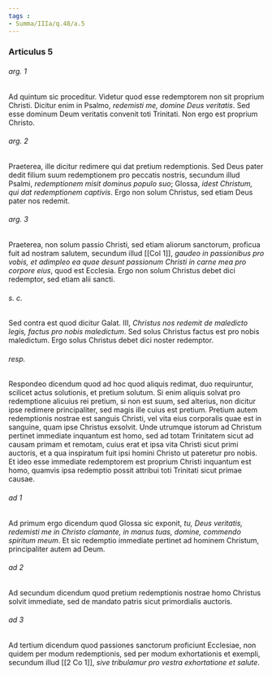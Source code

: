 ```yaml
---
tags : 
- Summa/IIIa/q.48/a.5
---
```


### Articulus 5

###### arg. 1
Ad quintum sic proceditur. Videtur quod esse redemptorem non sit proprium Christi. Dicitur enim in Psalmo, *redemisti me, domine Deus veritatis*. Sed esse dominum Deum veritatis convenit toti Trinitati. Non ergo est proprium Christo.

###### arg. 2
Praeterea, ille dicitur redimere qui dat pretium redemptionis. Sed Deus pater dedit filium suum redemptionem pro peccatis nostris, secundum illud Psalmi, *redemptionem misit dominus populo suo*; Glossa, *idest Christum, qui dat redemptionem captivis*. Ergo non solum Christus, sed etiam Deus pater nos redemit.

###### arg. 3
Praeterea, non solum passio Christi, sed etiam aliorum sanctorum, proficua fuit ad nostram salutem, secundum illud [[Col 1]], *gaudeo in passionibus pro vobis, et adimpleo ea quae desunt passionum Christi in carne mea pro corpore eius*, quod est Ecclesia. Ergo non solum Christus debet dici redemptor, sed etiam alii sancti.

###### s. c.
Sed contra est quod dicitur Galat. III, *Christus nos redemit de maledicto legis, factus pro nobis maledictum*. Sed solus Christus factus est pro nobis maledictum. Ergo solus Christus debet dici noster redemptor.

###### resp.
Respondeo dicendum quod ad hoc quod aliquis redimat, duo requiruntur, scilicet actus solutionis, et pretium solutum. Si enim aliquis solvat pro redemptione alicuius rei pretium, si non est suum, sed alterius, non dicitur ipse redimere principaliter, sed magis ille cuius est pretium. Pretium autem redemptionis nostrae est sanguis Christi, vel vita eius corporalis quae est in sanguine, quam ipse Christus exsolvit. Unde utrumque istorum ad Christum pertinet immediate inquantum est homo, sed ad totam Trinitatem sicut ad causam primam et remotam, cuius erat et ipsa vita Christi sicut primi auctoris, et a qua inspiratum fuit ipsi homini Christo ut pateretur pro nobis. Et ideo esse immediate redemptorem est proprium Christi inquantum est homo, quamvis ipsa redemptio possit attribui toti Trinitati sicut primae causae.

###### ad 1
Ad primum ergo dicendum quod Glossa sic exponit, *tu, Deus veritatis, redemisti me in Christo clamante, in manus tuas, domine, commendo spiritum meum*. Et sic redemptio immediate pertinet ad hominem Christum, principaliter autem ad Deum.

###### ad 2
Ad secundum dicendum quod pretium redemptionis nostrae homo Christus solvit immediate, sed de mandato patris sicut primordialis auctoris.

###### ad 3
Ad tertium dicendum quod passiones sanctorum proficiunt Ecclesiae, non quidem per modum redemptionis, sed per modum exhortationis et exempli, secundum illud [[2 Co 1]], *sive tribulamur pro vestra exhortatione et salute*.

